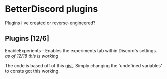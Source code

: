 # BetterDiscord plugins
Plugins i've created or reverse-engineered?

## Plugins [12/6]

EnableExperients - Enables the experiments tab within Discord's settings. *as of 12/18 this is working*

The code is based off of this [gist](https://gist.github.com/JohannesMP/afdf27383608c3b6f20a6a072d0be93c?permalink_comment_id=4370892#gistcomment-4370892). Simply changing the 'undefined variables' to consts got this working.

